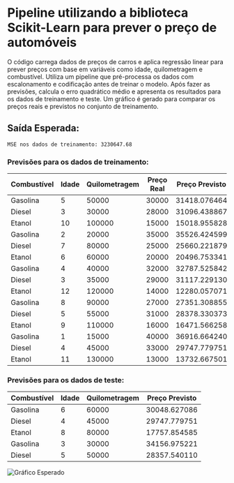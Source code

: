 # Pipeline utilizando a biblioteca Scikit-Learn para prever o preço de automóveis
O código carrega dados de preços de carros e aplica regressão linear para prever preços com base em variáveis como idade, quilometragem e combustível. Utiliza um pipeline que pré-processa os dados com escalonamento e codificação antes de treinar o modelo. Após fazer as previsões, calcula o erro quadrático médio e apresenta os resultados para os dados de treinamento e teste. Um gráfico é gerado para comparar os preços reais e previstos no conjunto de treinamento.

## Saída Esperada:

```text
MSE nos dados de treinamento: 3230647.68
````

### Previsões para os dados de treinamento:

| Combustível | Idade | Quilometragem | Preço Real | Preço Previsto |
|-------------|-------|----------------|------------|----------------|
| Gasolina    | 5     | 50000          | 30000      | 31418.076464   |
| Diesel      | 3     | 30000          | 28000      | 31096.438867   |
| Etanol      | 10    | 100000         | 15000      | 15018.955828   |
| Gasolina    | 2     | 20000          | 35000      | 35526.424599   |
| Diesel      | 7     | 80000          | 25000      | 25660.221879   |
| Etanol      | 6     | 60000          | 20000      | 20496.753341   |
| Gasolina    | 4     | 40000          | 32000      | 32787.525842   |
| Diesel      | 3     | 35000          | 29000      | 31117.229130   |
| Etanol      | 12    | 120000         | 14000      | 12280.057071   |
| Gasolina    | 8     | 90000          | 27000      | 27351.308855   |
| Diesel      | 5     | 55000          | 31000      | 28378.330373   |
| Etanol      | 9     | 110000         | 16000      | 16471.566258   |
| Gasolina    | 1     | 15000          | 40000      | 36916.664240   |
| Diesel      | 4     | 45000          | 33000      | 29747.779751   |
| Etanol      | 11    | 130000         | 13000      | 13732.667501   |

### Previsões para os dados de teste:

| Combustível | Idade | Quilometragem | Preço Previsto |
|-------------|-------|----------------|----------------|
| Gasolina    | 6     | 60000          | 30048.627086   |
| Diesel      | 4     | 45000          | 29747.779751   |
| Etanol      | 8     | 80000          | 17757.854585   |
| Gasolina    | 3     | 30000          | 34156.975221   |
| Diesel      | 5     | 50000          | 28357.540110   |


![Gráfico Esperado](../../imagens/grafico8.png)
